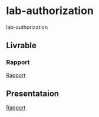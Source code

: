 # lab-authorization
lab-authorization

## Livrable 

### Rapport

[Rapport](https://labs-web.github.io/lab-authorization-standard/rapport.html)

## Presentataion

[Rapport](https://labs-web.github.io/lab-authorization-standard/presentation.html)